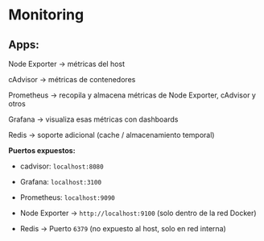# Monitoring

## Apps:

Node Exporter → métricas del host

cAdvisor → métricas de contenedores

Prometheus → recopila y almacena métricas de Node Exporter, cAdvisor y otros

Grafana → visualiza esas métricas con dashboards

Redis → soporte adicional (cache / almacenamiento temporal)

**Puertos expuestos:**

- cadvisor: `localhost:8080`

- Grafana: `localhost:3100`

- Prometheus: `localhost:9090`

- Node Exporter → `http://localhost:9100` (solo dentro de la red Docker)
  
- Redis → Puerto `6379` (no expuesto al host, solo en red interna) 